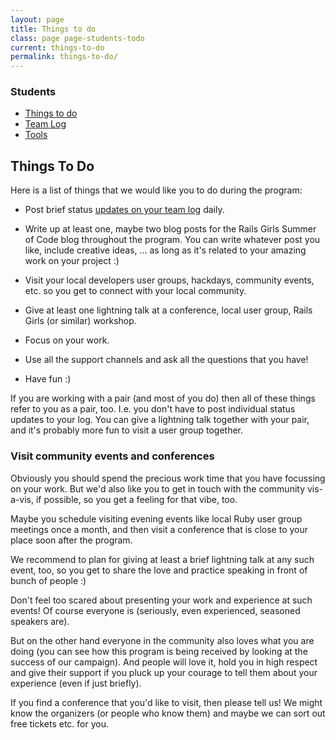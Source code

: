 ```yaml
---
layout: page
title: Things to do
class: page page-students-todo
current: things-to-do
permalink: things-to-do/
---
```


<aside class="sidebar">
  <div class="related">
    <h3>Students</h3>
    <ul>
      <li><a href="/things-to-do" title="Things to do">Things to do</a></li>
      <li><a href="/team-log" title="Team Log">Team Log</a></li>
      <li><a href="/tools" title="Tools">Tools</a></li>
    </ul>
  </div>
</aside>

## Things To Do

Here is a list of things that we would like you to do during the program:

* Post brief status [updates on your team log](/tools/team-log) daily.

* Write up at least one, maybe two blog posts for the Rails Girls Summer of
  Code blog throughout the program. You can write whatever post you like, include
  creative ideas, ... as long as it's related to your amazing work on your
  project :)

* Visit your local developers user groups, hackdays, community events, etc. so
  you get to connect with your local community.

* Give at least one lightning talk at a conference, local user group, Rails
  Girls (or similar) workshop.

* Focus on your work.

* Use all the support channels and ask all the questions that you have!

* Have fun :)

If you are working with a pair (and most of you do) then all of these things
refer to you as a pair, too.  I.e. you don't have to post individual status
updates to your log. You can give a lightning talk together with your pair, and
it's probably more fun to visit a user group together.



### Visit community events and conferences

Obviously you should spend the precious work time that you have focussing on your
work. But we'd also like you to get in touch with the community vis-a-vis, if
possible, so you get a feeling for that vibe, too.

Maybe you schedule visiting evening events like local Ruby user group meetings
once a month, and then visit a conference that is close to your place soon
after the program.

We recommend to plan for giving at least a brief lightning talk at any such event,
too, so you get to share the love and practice speaking in front of bunch of
people :)

Don't feel too scared about presenting your work and experience at such events!
Of course everyone is (seriously, even experienced, seasoned speakers are).

But on the other hand everyone in the community also loves what you are doing
(you can see how this program is being received by looking at the success of
our campaign). And people will love it, hold you in high respect and give their
support if you pluck up your courage to tell them about your experience (even
if just briefly).

If you find a conference that you'd like to visit, then please tell us! We
might know the organizers (or people who know them) and maybe we can sort out
free tickets etc. for you.
